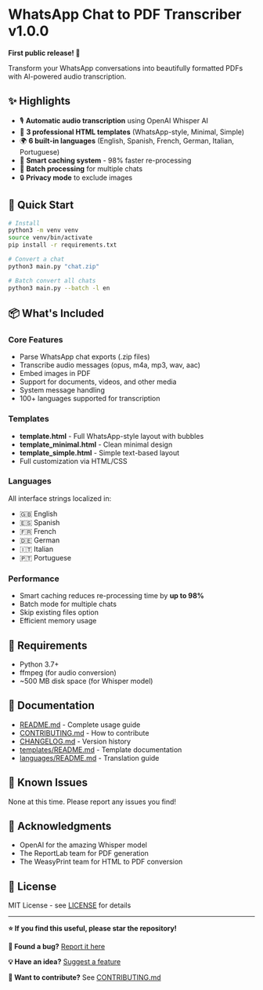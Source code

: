 # WhatsApp Chat to PDF Transcriber v1.0.0

**First public release! 🎉**

Transform your WhatsApp conversations into beautifully formatted PDFs with AI-powered audio transcription.

## ✨ Highlights

- 🎙️ **Automatic audio transcription** using OpenAI Whisper AI
- 🎨 **3 professional HTML templates** (WhatsApp-style, Minimal, Simple)
- 🌍 **6 built-in languages** (English, Spanish, French, German, Italian, Portuguese)
- 💾 **Smart caching system** - 98% faster re-processing
- 🔄 **Batch processing** for multiple chats
- 🔒 **Privacy mode** to exclude images

## 🚀 Quick Start

```bash
# Install
python3 -m venv venv
source venv/bin/activate
pip install -r requirements.txt

# Convert a chat
python3 main.py "chat.zip"

# Batch convert all chats
python3 main.py --batch -l en
```

## 📦 What's Included

### Core Features
- Parse WhatsApp chat exports (.zip files)
- Transcribe audio messages (opus, m4a, mp3, wav, aac)
- Embed images in PDF
- Support for documents, videos, and other media
- System message handling
- 100+ languages supported for transcription

### Templates
- **template.html** - Full WhatsApp-style layout with bubbles
- **template_minimal.html** - Clean minimal design
- **template_simple.html** - Simple text-based layout
- Full customization via HTML/CSS

### Languages
All interface strings localized in:
- 🇬🇧 English
- 🇪🇸 Spanish  
- 🇫🇷 French
- 🇩🇪 German
- 🇮🇹 Italian
- 🇵🇹 Portuguese

### Performance
- Smart caching reduces re-processing time by **up to 98%**
- Batch mode for multiple chats
- Skip existing files option
- Efficient memory usage

## 🔧 Requirements

- Python 3.7+
- ffmpeg (for audio conversion)
- ~500 MB disk space (for Whisper model)

## 📝 Documentation

- [README.md](README.md) - Complete usage guide
- [CONTRIBUTING.md](CONTRIBUTING.md) - How to contribute
- [CHANGELOG.md](CHANGELOG.md) - Version history
- [templates/README.md](templates/README.md) - Template documentation
- [languages/README.md](languages/README.md) - Translation guide

## 🐛 Known Issues

None at this time. Please report any issues you find!

## 🙏 Acknowledgments

- OpenAI for the amazing Whisper model
- The ReportLab team for PDF generation
- The WeasyPrint team for HTML to PDF conversion

## 📄 License

MIT License - see [LICENSE](LICENSE) for details

---

**⭐ If you find this useful, please star the repository!**

**🐛 Found a bug?** [Report it here](https://github.com/wafy80/whatsapp-chat-transcriber/issues/new?template=bug_report.md)

**💡 Have an idea?** [Suggest a feature](https://github.com/wafy80/whatsapp-chat-transcriber/issues/new?template=feature_request.md)

**🤝 Want to contribute?** See [CONTRIBUTING.md](CONTRIBUTING.md)
